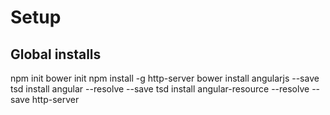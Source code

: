 Setup 
====================================

Global installs
-------------------------

npm init
bower init
npm install -g http-server
bower install angularjs --save
tsd install angular --resolve --save
tsd install angular-resource --resolve --save
http-server

